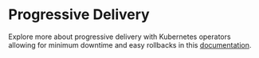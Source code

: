 # Progressive Delivery

Explore more about progressive delivery with Kubernetes operators allowing for minimum downtime and easy rollbacks in this [documentation](https://codefresh.io/docs/docs/ci-cd-guides/progressive-delivery/).